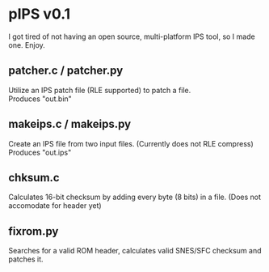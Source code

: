 # pIPS v0.1

I got tired of not having an open source, multi-platform IPS tool, so I made one. Enjoy.

## patcher.c / patcher.py

Utilize an IPS patch file (RLE supported) to patch a file.<br>
Produces "out.bin"

## makeips.c / makeips.py

Create an IPS file from two input files. (Currently does not RLE compress)<br>
Produces "out.ips"

## chksum.c 

Calculates 16-bit checksum by adding every byte (8 bits) in a file. (Does not accomodate for header yet)

## fixrom.py 

Searches for a valid ROM header, calculates valid SNES/SFC checksum and patches it.
